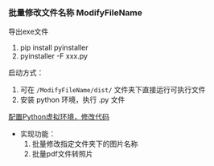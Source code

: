 ### 批量修改文件名称 ModifyFileName

导出exe文件
1. pip install pyinstaller
2. pyinstaller -F xxx.py

启动方式：

1. 可在 `/ModifyFileName/dist/` 文件夹下直接运行可执行文件
2. 安装 python 环境，执行 .py 文件

[配置Python虚拟环境，修改代码](https://www.crazyqiqi.top/2021/03/31/Python-%E8%99%9A%E6%8B%9F%E7%8E%AF%E5%A2%83/)

- 实现功能：
  1. 批量修改指定文件夹下的图片名称
  2. 批量pdf文件转照片